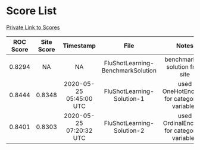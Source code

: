 # **Score List**

[Private Link to Scores](https://www.drivendata.org/competitions/66/flu-shot-learning/submissions/)

| ROC Score  | Site Score  | Timestamp                 | File                        | Notes                        |
| :---------:| :---------: |:-------------------------:| :-------------------------: | :--------------------------: |
| 0.8294| NA  | NA   | FluShotLearning-BenchmarkSolution |  benchmarking solution from site |
| 0.8444| 0.8348 | 2020-05-25 05:45:00 UTC   | FluShotLearning-Solution-1  |  used OneHotEncoder for categorical variables|
| 0.8401| 0.8303      | 2020-05-25 07:20:32 UTC   | FluShotLearning-Solution-2  |  used OrdinalEncoder for categorical variables|